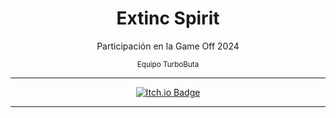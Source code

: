 <h1 align="center">Extinc Spirit</h1>

<div align="center">
  <p> Participación en la 
   Game Off 2024 </p>
  <sub> Equipo TurboButa </sub>
</div>

---

<div align="center">

[![Itch.io Badge](https://img.shields.io/badge/Itch.io-FA5C5C?logo=itchdotio&logoColor=fff&style=for-the-badge)](https://turbobutateam.itch.io/extinct-spirit)

</div>

---


